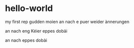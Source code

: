 # hello-world
my first rep
  gudden moien
  an nach e puer weider ànnerungen
  
an nach eng Kéier eppes dobäi

an nach eppes dobài
